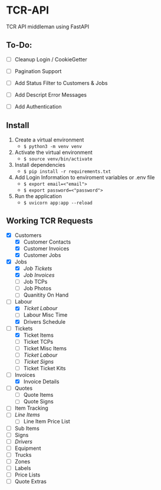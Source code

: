# TCR-API
TCR API middleman using FastAPI

## To-Do:
- [ ] Cleanup Login / CookieGetter
- [ ] Pagination Support
- [ ] Add Status Filter to Customers & Jobs
- [ ] Add Descript Error Messages
- [ ] Add Authentication


## Install
1. Create a virtual environment
    - ```$ python3 -m venv venv```
2. Activate the virtual environment
    - ```$ source venv/bin/activate```
3. Install dependencies
    - ```$ pip install -r requirements.txt```
4. Add Login Information to enviroment variables or .env file
    - ```$ export email=<"email">```
    - ```$ export password=<"password">```
4. Run the application
    - ```$ uvicorn app:app --reload```


## Working TCR Requests

- [x] Customers
    - [x] Customer Contacts
    - [x] Customer Invoices
    - [x] Customer Jobs
- [x] Jobs
    - [x] *Job Tickets*
    - [x] *Job Invoices*
    - [ ] Job TCPs
    - [ ] Job Photos
    - [ ] Quanitity On Hand
- [ ] Labour
    - [x] *Ticket Labour*
    - [ ] Labour Misc Time
    - [x] Drivers Schedule
- [ ] Tickets
    - [x] Ticket Items
    - [ ] Ticket TCPs
    - [ ] Ticket Misc Items
    - [ ] *Ticket Labour*
    - [ ] *Ticket Signs*
    - [ ] Ticket Ticket Kits
- [ ] Invoices
    - [x] Invoice Details
- [ ] Quotes
    - [ ] Quote Items
    - [ ] Quote Signs
- [ ] Item Tracking
- [ ] *Line Items*
    - [ ] Line Item Price List
- [ ] Sub Items
- [ ] Signs
- [ ] *Drivers*
- [ ] Equipment
- [ ] Trucks
- [ ] Zones
- [ ] Labels
- [ ] Price Lists
- [ ] Quote Extras
